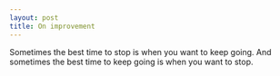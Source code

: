 ```yaml
---
layout: post
title: On improvement
---
```


Sometimes the best time to stop is when you want to keep going. And sometimes the best time to keep going is when you want to stop.

